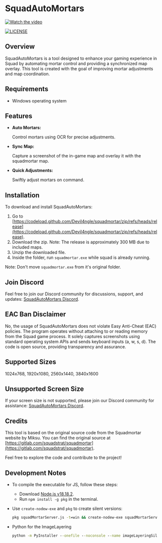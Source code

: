 # SquadAutoMortars
[![Watch the video](https://img.youtube.com/vi/uF3VQAWmt88/hqdefault.jpg)](https://www.youtube.com/watch?v=uF3VQAWmt88)

<a href="https://github.com/Devil4ngle/squadmortar/blob/master/LICENSE.md"><img src="https://img.shields.io/github/license/Naereen/StrapDown.js.svg" alt="LICENSE"></a>

## Overview
SquadAutoMortars is a tool designed to enhance your gaming experience in Squad by automating mortar control and providing a synchronized map overlay. This tool is created with the goal of improving mortar adjustments and map coordination.

## Requirements
- Windows operating system

## Features
- **Auto Mortars:**

   Control mortars using OCR for precise adjustments.
  
- **Sync Map:**

   Capture a screenshot of the in-game map and overlay it with the squadmortar map.

- **Quick Adjustments:**

   Swiftly adjust mortars on command.

## Installation
To download and install SquadAutoMortars:
1. Go to [https://codeload.github.com/Devil4ngle/squadmortar/zip/refs/heads/release](https://codeload.github.com/Devil4ngle/squadmortar/zip/refs/heads/release).
2. Download the zip.
Note: The release is approximately 300 MB due to included maps.
1. Unzip the downloaded file.
2. Inside the folder, run `squadmortar.exe` while squad is already running.

Note: Don't move `squadmortar.exe` from it's original folder.

## Join Discord
Feel free to join our Discord community for discussions, support, and updates: [SquadAutoMortars Discord](https://discord.gg/Qc5y4satdz).

## EAC Ban Disclaimer
No, the usage of SquadAutoMortars does not violate Easy Anti-Cheat (EAC) policies. The program operates without attaching to or reading memory from the Squad game process. It solely captures screenshots using standard operating system APIs and sends keyboard inputs (a, w, s, d). The code is open source, providing transparency and assurance.

## Supported Sizes
1024x768, 1920x1080, 2560x1440, 3840x1600

## Unsupported Screen Size
If your screen size is not supported, please join our Discord community for assistance: [SquadAutoMortars Discord](https://discord.gg/Qc5y4satdz).


## Credits
This tool is based on the original source code from the Squadmortar website by Miksu. You can find the original source at [https://gitlab.com/squadstrat/squadmortar](https://gitlab.com/squadstrat/squadmortar).

Feel free to explore the code and contribute to the project!

## Development Notes
- To compile the executable for JS, follow these steps:
  - Download [Node.js v18.18.2](https://nodejs.org/download/release/v18.18.2/node-v18.18.2-x64.msi).
  - Run `npm install -g pkg` in the terminal.

- Use `create-nodew-exe` and  `pkg` to create silent versions: 
  
  ```cmd 
  pkg squadMortarServer.js -t=win && create-nodew-exe squadMortarServer.exe squadMortarServerSilent.exe
  ```
- Python for the ImageLayering
   ```cmd 
   python -m PyInstaller --onefile --noconsole --name imageLayeringSilent imageLayering.py
   ```
